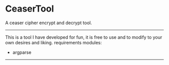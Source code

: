 # CeaserTool
A ceaser cipher encrypt and decrypt tool.
***
This is a tool I have developed for fun, it is free to use and to modify to your own desires and liking.
requirements modules: 
 - argparse
***
